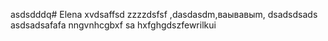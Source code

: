 asdsdddq# Elena
xvdsaffsd
zzzzdsfsf
,dasdasdm,ваывавыm,
dsadsdsads
asdsadsafafa
nngvnhcgbxf
sa
hxfghgdszfewrilkui
